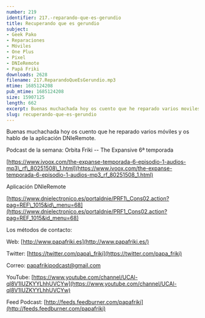 ```yaml
---
number: 219
identifier: 217.-reparando-que-es-gerundio
title: Recuperando que es gerundio
subject:
- Geek Pako
- Reparaciones
- Móviles
- One Plus
- Pixel
- DNIeRemote
- Papá Friki
downloads: 2628
filename: 217.ReparandoQueEsGerundio.mp3
mtime: 1685124208
pub_mtime: 1685124208
size: 15907125
length: 662
excerpt: Buenas muchachada hoy os cuento que he reparado varios moviles y os hablo de la aplicacion DNIeRemote
slug: recuperando-que-es-gerundio
---
```

Buenas muchachada hoy os cuento que he reparado varios móviles y os hablo de la aplicación DNIeRemote.

Podcast de la semana: Orbita Friki -- The Expansive 6ª temporada

[https://www.ivoox.com/the-expanse-temporada-6-episodio-1-audios-mp3\_rf\_80251508\_1.html](https://www.ivoox.com/the-expanse-temporada-6-episodio-1-audios-mp3_rf_80251508_1.html)

Aplicación DNIeRemote

[https://www.dnielectronico.es/portaldnie/PRF1\_Cons02.action?pag=REF\_1015&id\_menu=68](https://www.dnielectronico.es/portaldnie/PRF1_Cons02.action?pag=REF_1015&id_menu=68)

Los métodos de contacto:

Web: [http://www.papafriki.es](http://www.papafriki.es/)

Twitter: [https://twitter.com/papa\_friki](https://twitter.com/papa_friki)

Correo: [papafrikipodcast@gmail.com](https://archive.org/details/papafrikipodast@gmail.com)

YouTube: [https://www.youtube.com/channel/UCAl-ql8V1IUZKYYLhhUVCYw](https://www.youtube.com/channel/UCAl-ql8V1IUZKYYLhhUVCYw)

Feed Podcast: [http://feeds.feedburner.com/papafriki](http://feeds.feedburner.com/papafriki)